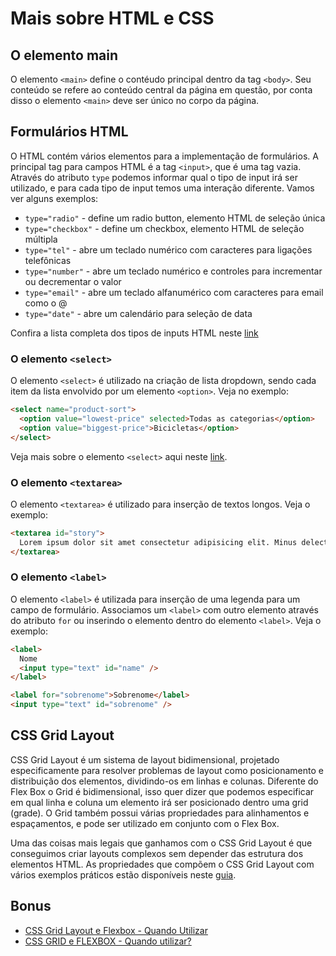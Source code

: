 # Mais sobre HTML e CSS

## O elemento main

O elemento `<main>` define o contéudo principal dentro da tag `<body>`. Seu conteúdo se refere ao conteúdo central da página em questão, por conta disso o elemento `<main>` deve ser único no corpo da página.

## Formulários HTML

O HTML contém vários elementos para a implementação de formulários. A principal tag para campos HTML é a tag `<input>`, que é uma tag vazia. Através do atributo `type` podemos informar qual o tipo de input irá ser utilizado, e para cada tipo de input temos uma interação diferente. Vamos ver alguns exemplos:

- `type="radio"` - define um radio button, elemento HTML de seleção única
- `type="checkbox"` - define um checkbox, elemento HTML de seleção múltipla
- `type="tel"` - abre um teclado numérico com caracteres para ligações telefônicas
- `type="number"` - abre um teclado numérico e controles para incrementar ou decrementar o valor
- `type="email"` - abre um teclado alfanumérico com caracteres para email como o @
- `type="date"` - abre um calendário para seleção de data

Confira a lista completa dos tipos de inputs HTML neste [link](https://www.w3schools.com/html/html_form_input_types.asp)

### O elemento `<select>`

O elemento `<select>` é utilizado na criação de lista dropdown, sendo cada item da lista envolvido por um elemento `<option>`. Veja no exemplo:

```html
<select name="product-sort">
  <option value="lowest-price" selected>Todas as categorias</option>
  <option value="biggest-price">Bicicletas</option>
</select>
```

Veja mais sobre o elemento `<select>` aqui neste [link](https://developer.mozilla.org/pt-BR/docs/Web/HTML/Element/select).

### O elemento `<textarea>`

O elemento `<textarea>` é utilizado para inserção de textos longos. Veja o exemplo:

```html
<textarea id="story">
  Lorem ipsum dolor sit amet consectetur adipisicing elit. Minus delectus consectetur rem explicabo, culpa excepturi blanditiis reprehenderit omnis possimus repellendus.
</textarea>
```

### O elemento `<label>`

O elemento `<label>` é utilizada para inserção de uma legenda para um campo de formulário. Associamos um `<label>` com outro elemento através do atributo `for` ou inserindo o elemento dentro do elemento `<label>`. Veja o exemplo:

```html
<label>
  Nome
  <input type="text" id="name" />
</label>

<label for="sobrenome">Sobrenome</label>
<input type="text" id="sobrenome" />
```

## CSS Grid Layout

CSS Grid Layout é um sistema de layout bidimensional, projetado especificamente para resolver problemas de layout como posicionamento e distribuição dos elementos, dividindo-os em linhas e colunas. Diferente do Flex Box o Grid é bidimensional, isso quer dizer que podemos especificar em qual linha e coluna um elemento irá ser posicionado dentro uma grid (grade). O Grid também possui várias propriedades para alinhamentos e espaçamentos, e pode ser utilizado em conjunto com o Flex Box.

Uma das coisas mais legais que ganhamos com o CSS Grid Layout é que conseguimos criar layouts complexos sem depender das estrutura dos elementos HTML. As propriedades que compõem o CSS Grid Layout com vários exemplos práticos estão disponíveis neste [guia](https://css-tricks.com/snippets/css/complete-guide-grid/).

## Bonus

- [CSS Grid Layout e Flexbox - Quando Utilizar](https://www.youtube.com/watch?v=x-4z_u8LcGc)
- [CSS GRID e FLEXBOX - Quando utilizar?](https://www.youtube.com/watch?v=0mupCznyGqE)
